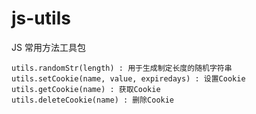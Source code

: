 # js-utils
JS 常用方法工具包

    utils.randomStr(length) : 用于生成制定长度的随机字符串
    utils.setCookie(name, value, expiredays) : 设置Cookie
    utils.getCookie(name) : 获取Cookie
    utils.deleteCookie(name) : 删除Cookie
